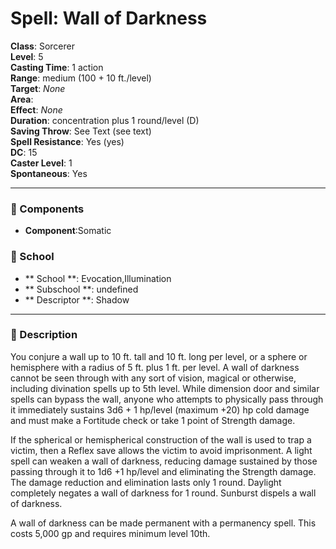 
# Spell: Wall of Darkness
**Class**: Sorcerer  
**Level**: 5  
**Casting Time**: 1 action  
**Range**: medium (100 + 10 ft./level)  
**Target**: _None_  
**Area**:   
**Effect**: _None_  
**Duration**: concentration plus 1 round/level (D)  
**Saving Throw**: See Text (see text)  
**Spell Resistance**: Yes (yes)  
**DC**: 15  
**Caster Level**: 1  
**Spontaneous**: Yes

---

### 🔮 Components
- **Component**:Somatic

### 🏫 School
- ** School **: Evocation,Illumination
- ** Subschool **: undefined
- ** Descriptor **: Shadow
---

### 📜 Description
You conjure a wall up to 10 ft. tall and 10 ft. long per level, or a sphere or hemisphere with a radius of 5 ft. plus 1 ft. per level. A wall of darkness cannot be seen through with any sort of vision, magical or otherwise, including divination spells up to 5th level. While dimension door and similar spells can bypass the wall, anyone who attempts to physically pass through it immediately sustains 3d6 + 1 hp/level (maximum +20) hp cold damage and must make a Fortitude check or take 1 point of Strength damage.

If the spherical or hemispherical construction of the wall is used to trap a victim, then a Reflex save allows the victim to avoid imprisonment. A light spell can weaken a wall of darkness, reducing damage sustained by those passing through it to 1d6 +1 hp/level and eliminating the Strength damage. The damage reduction and elimination lasts only 1 round. Daylight completely negates a wall of darkness for 1 round. Sunburst dispels a wall of darkness.

A wall of darkness can be made permanent with a permanency spell. This costs 5,000 gp and requires minimum level 10th.
